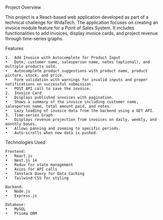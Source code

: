 Project Overview

This project is a React-based web application developed as part of a technical challenge for WidaTech. The application focuses on creating an invoice module feature for a Point of Sales System. It includes functionalities to add invoices, display invoice cards, and project revenue through time-series graphs.

Features

    1.	Add Invoice with Autocomplete for Product Input
    •	Date, customer name, salesperson name, notes (optional), and multiple products sold.
    •	Autocomplete product suggestions with product name, product picture, stock, and price.
    •	Form validation with warnings for invalid inputs and proper notifications on successful submission.
    •	POST API call to save the invoice.
    2.	Invoice Card
    •	Displays published invoices with pagination.
    •	Shows a summary of the invoice including customer name, salesperson name, total amount paid, and notes.
    •	Lazy loading of invoice data from the backend using a GET API.
    3.	Time-series Graph
    •	Displays revenue projection from invoices on daily, weekly, and monthly bases.
    •	Allows panning and zooming to specific periods.
    •	Auto-scrolls when new data is pushed.

Technologies Used

    Frontend:
    •	React.js
    •	Next.js 14
    •	Redux for state management
    •	Axios for API calls
    •	Tanstack Query for Data Caching
    •	Tailwind CSS for styling

    Backend:
    •	Node.js
    •	Express.js

    Database:
    •	MySQL
    •	Prisma ORM
